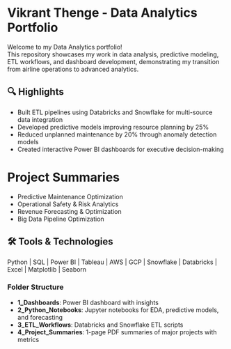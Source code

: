 # Vikrant Thenge - Data Analytics Portfolio

Welcome to my Data Analytics portfolio!  
This repository showcases my work in data analysis, predictive modeling, ETL workflows, and dashboard development, demonstrating my transition from airline operations to advanced analytics.

## 🔍 Highlights
- Built ETL pipelines using Databricks and Snowflake for multi-source data integration
- Developed predictive models improving resource planning by 25%
- Reduced unplanned maintenance by 20% through anomaly detection models
- Created interactive Power BI dashboards for executive decision-making

# Project Summaries
- Predictive Maintenance Optimization
- Operational Safety & Risk Analytics
- Revenue Forecasting & Optimization
- Big Data Pipeline Optimization

## 🛠 Tools & Technologies
Python | SQL | Power BI | Tableau | AWS | GCP | Snowflake | Databricks | Excel | Matplotlib | Seaborn

### Folder Structure
- **1_Dashboards**: Power BI dashboard with insights
- **2_Python_Notebooks**: Jupyter notebooks for EDA, predictive models, and forecasting
- **3_ETL_Workflows**: Databricks and Snowflake ETL scripts
- **4_Project_Summaries**: 1-page PDF summaries of major projects with metrics
